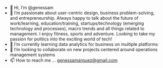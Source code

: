 - 👋 Hi, I’m @genessam
- 👀 I’m passionate about user-centric design, business problem-solving, and entrepreneurship. Always happy to talk about the future of work/learning, education/training, startups/technology (emerging technology and processes), macro trends and all things related to management. I enjoy fitness, sports and adventure. Looking to take my passion for politics into the exciting world of tech! 
- 🌱 I’m currently learning data analytics for business on multiple platforms 
- 💞️ I’m looking to collaborate on new projects centered around operations management systems 
- 📫 How to reach me ... genessamarquez@gmail.com 

<!---
genessam/genessam is a ✨ special ✨ repository because its `README.md` (this file) appears on your GitHub profile.
You can click the Preview link to take a look at your changes.
--->

